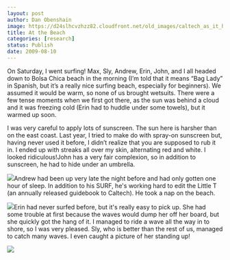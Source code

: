 ```yaml
---
layout: post
author: Dan Obenshain
image: https://d24slhcvzhzz82.cloudfront.net/old_images/caltech_as_it_happens/6a0105349b8251970b0120a53390fd970c.jpg
title: At the Beach
categories: [research]
status: Publish
date: 2009-08-10
---
```



On Saturday, I went surfing!
Max, Sly, Andrew, Erin, John, and I all headed down to Bolsa Chica beach in the morning (I’m told that it means “Bag Lady” in Spanish, but it’s a really nice surfing beach, especially for beginners). We assumed it would be warm, so none of us brought wetsuits. There were a few tense moments when we first got there, as the sun was behind a cloud and it was freezing cold (Erin had to huddle under some towels), but it warmed up soon.

I was very careful to apply lots of sunscreen. The sun here is harsher than on the east coast. Last year, I tried to make do with spray-on sunscreen but, having never used it before, I didn’t realize that you are supposed to rub it in. I ended up with streaks all over my skin, alternating red and white. I looked ridiculous!John has a very fair complexion, so in addition to sunscreen, he had to hide under an umbrella.


![](https://d24slhcvzhzz82.cloudfront.net/old_images/caltech_as_it_happens/6a0105349b8251970b0120a5338ccc970c.jpg)Andrew had been up very late the night before and had only gotten one hour of sleep. In addition to his SURF, he's working hard to edit the Little T (an annually released guidebook to Caltech). He took a nap on the beach.


![](https://d24slhcvzhzz82.cloudfront.net/old_images/6a0105349b8251970b0120a4dc86e4970b-800wi.jpg)Erin had never surfed before, but it's really easy to pick up. She had some trouble at first because the waves would dump her off her board, but she quickly got the hang of it. I managed to ride a wave all the way in to shore, so I was very pleased. Sly, who is better than the rest of us, managed to catch many waves. I even caught a picture of her standing up!


![](https://d24slhcvzhzz82.cloudfront.net/old_images/6a0105349b8251970b0120a53392af970c-800wi.jpg)
